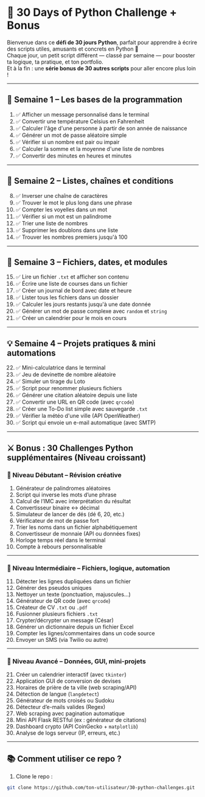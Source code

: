 # 🐍 30 Days of Python Challenge + Bonus

Bienvenue dans ce **défi de 30 jours Python**, parfait pour apprendre à écrire des scripts utiles, amusants et concrets en Python 🧠  
Chaque jour, un petit script différent — classé par semaine — pour booster ta logique, ta pratique, et ton portfolio.  
Et à la fin : une **série bonus de 30 autres scripts** pour aller encore plus loin !

---

## 📆 Semaine 1 – Les bases de la programmation

1. ✅ Afficher un message personnalisé dans le terminal  
2. ✅ Convertir une température Celsius en Fahrenheit  
3. ✅ Calculer l'âge d'une personne à partir de son année de naissance  
4. ✅ Générer un mot de passe aléatoire simple  
5. ✅ Vérifier si un nombre est pair ou impair  
6. ✅ Calculer la somme et la moyenne d'une liste de nombres  
7. ✅ Convertir des minutes en heures et minutes

---

## 🔁 Semaine 2 – Listes, chaînes et conditions

8. ✅ Inverser une chaîne de caractères  
9. ✅ Trouver le mot le plus long dans une phrase  
10. ✅ Compter les voyelles dans un mot  
11. ✅ Vérifier si un mot est un palindrome  
12. ✅ Trier une liste de nombres  
13. ✅ Supprimer les doublons dans une liste  
14. ✅ Trouver les nombres premiers jusqu'à 100

---

## 📂 Semaine 3 – Fichiers, dates, et modules

15. ✅ Lire un fichier `.txt` et afficher son contenu  
16. ✅ Écrire une liste de courses dans un fichier  
17. ✅ Créer un journal de bord avec date et heure  
18. ✅ Lister tous les fichiers dans un dossier  
19. ✅ Calculer les jours restants jusqu'à une date donnée  
20. ✅ Générer un mot de passe complexe avec `random` et `string`  
21. ✅ Créer un calendrier pour le mois en cours

---

## 💡 Semaine 4 – Projets pratiques & mini automations

22. ✅ Mini-calculatrice dans le terminal  
23. ✅ Jeu de devinette de nombre aléatoire  
24. ✅ Simuler un tirage du Loto  
25. ✅ Script pour renommer plusieurs fichiers  
26. ✅ Générer une citation aléatoire depuis une liste  
27. ✅ Convertir une URL en QR code (avec `qrcode`)  
28. ✅ Créer une To-Do list simple avec sauvegarde `.txt`  
29. ✅ Vérifier la météo d'une ville (API OpenWeather)  
30. ✅ Script qui envoie un e-mail automatique (avec SMTP)

---

## ⚔️ Bonus : 30 Challenges Python supplémentaires (Niveau croissant)

### 🔰 Niveau Débutant – Révision créative

1. Générateur de palindromes aléatoires  
2. Script qui inverse les mots d’une phrase  
3. Calcul de l’IMC avec interprétation du résultat  
4. Convertisseur binaire ↔ décimal  
5. Simulateur de lancer de dés (dé 6, 20, etc.)  
6. Vérificateur de mot de passe fort  
7. Trier les noms dans un fichier alphabétiquement  
8. Convertisseur de monnaie (API ou données fixes)  
9. Horloge temps réel dans le terminal  
10. Compte à rebours personnalisable

---

### 🧩 Niveau Intermédiaire – Fichiers, logique, automation

11. Détecter les lignes dupliquées dans un fichier  
12. Générer des pseudos uniques  
13. Nettoyer un texte (ponctuation, majuscules…)  
14. Générateur de QR code (avec `qrcode`)  
15. Créateur de CV `.txt` ou `.pdf`  
16. Fusionner plusieurs fichiers `.txt`  
17. Crypter/décrypter un message (César)  
18. Générer un dictionnaire depuis un fichier Excel  
19. Compter les lignes/commentaires dans un code source  
20. Envoyer un SMS (via Twilio ou autre)

---

### 🧠 Niveau Avancé – Données, GUI, mini-projets

21. Créer un calendrier interactif (avec `tkinter`)  
22. Application GUI de conversion de devises  
23. Horaires de prière de ta ville (web scraping/API)  
24. Détection de langue (`langdetect`)  
25. Générateur de mots croisés ou Sudoku  
26. Détecteur d’e-mails valides (Regex)  
27. Web scraping avec pagination automatique  
28. Mini API Flask RESTful (ex : générateur de citations)  
29. Dashboard crypto (API CoinGecko + `matplotlib`)  
30. Analyse de logs serveur (IP, erreurs, etc.)

---

## 📚 Comment utiliser ce repo ?

1. Clone le repo :  
```bash
git clone https://github.com/ton-utilisateur/30-python-challenges.git
